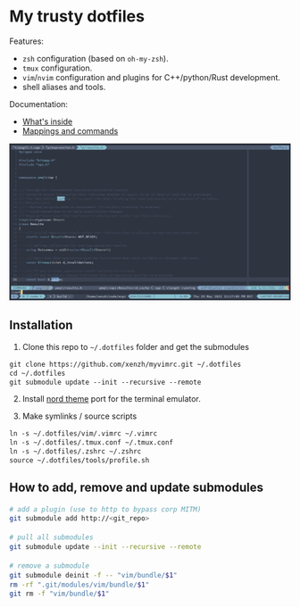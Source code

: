 # My trusty dotfiles

Features:

* `zsh` configuration (based on `oh-my-zsh`).
* `tmux` configuration.
* `vim`/`nvim` configuration and plugins for C++/python/Rust development.
* shell aliases and tools.

Documentation:

* [What's inside](docs/WHATS\_INSIDE.md)
* [Mappings and commands](docs/MAPPINGS.md)

![tmux and vim, nord theme, cpp](./docs/myvimrc-nord.png)

## Installation

1. Clone this repo to `~/.dotfiles` folder and get the submodules

```
git clone https://github.com/xenzh/myvimrc.git ~/.dotfiles
cd ~/.dotfiles
git submodule update --init --recursive --remote
```

2. Install [nord theme](https://www.nordtheme.com/) port for the terminal emulator.

3. Make symlinks / source scripts

```
ln -s ~/.dotfiles/vim/.vimrc ~/.vimrc
ln -s ~/.dotfiles/.tmux.conf ~/.tmux.conf
ln -s ~/.dotfiles/.zshrc ~/.zshrc
source ~/.dotfiles/tools/profile.sh
```


## How to add, remove and update submodules

```sh
# add a plugin (use to http to bypass corp MITM)
git submodule add http://<git_repo>

# pull all submodules
git submodule update --init --recursive --remote

# remove a submodule
git submodule deinit -f -- "vim/bundle/$1"
rm -rf ".git/modules/vim/bundle/$1"
git rm -f "vim/bundle/$1"
```
